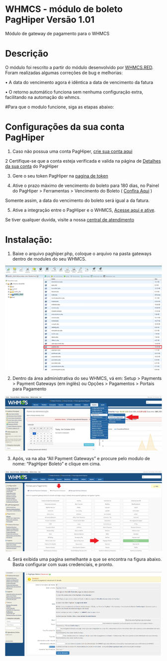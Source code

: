 # WHMCS - módulo de boleto PagHiper Versão 1.01 


Módulo de gateway de pagamento  para o WHMCS


# Descrição

O módulo foi rescrito a partir do módulo desenvolvido por [WHMCS.RED](https://github.com/whmcsred/modulo-paghiper-whmcs). Foram realizadas algumas correções de bug e melhorias:

•	A data do vencimento agora é idêntica a data de vencimento da fatura

•	O retorno automático funciona sem nenhuma configuração extra, facilitando na automação do whmcs.


#Para que o modulo funcione, siga as etapas abaixo:




# Configurações da sua conta PagHiper

1) Caso não possua uma conta PagHiper,  [crie sua conta aqui](https://www.paghiper.com/abra-sua-conta/) 
 

2 Certifique-se que a conta esteja verificada e valida na página de [Detalhes da sua conta](https://www.paghiper.com/painel/detalhes-da-conta/) do PagHiper

3) Gere o seu token PagHiper na [pagina de token](https://www.paghiper.com/painel/token/)

4) Ative o prazo máximo de vencimento do boleto para 180 dias, no Painel do PagHiper > Ferramentas > Vencimento do Boleto ( [Confira Aqui](https://www.paghiper.com/painel/prazo-vencimento-boleto/) ) 

Somente assim, a data do vencimento do boleto será igual a da fatura.

5) Ative a integração entre o PagHiper e o WHMCS, [Acesse aqui e ative](https://www.paghiper.com/painel/whmcs).


Se tiver qualquer duvida, visite a nossa [central de atendimento](https://www.paghiper.com/atendimento/)


# Instalação:
1) Baixe o arquivo paghiper.php, coloque o arquivo na pasta gateways dentro de modules do seu WHMCS. 

![Screenshot](imagens/cpanel-listagem-gateway.jpg)

2) Dentro da área administrativa do seu WHMCS, vá em: Setup > Payments > Payment Gateways (em inglês) ou Opções > Pagamentos > Portais para Pagamento

![Screenshot](imagens/menu.jpg)

3) Após, va na aba “All Payment Gateways” e procure pelo modulo de nome: “PagHiper Boleto” e clique em cima.

![Screenshot](imagens/all-payments.png)

4) Será exibida uma pagina semelhante a que se encontra na figura abaixo. Basta configurar com suas credenciais, e pronto.

![Screenshot](imagens/modulo-configuracao.png)





